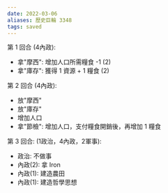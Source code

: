 ```yaml
---
date: 2022-03-06
aliases: 歷史巨輪 3348
tags: saved
---
```



第 1 回合 (4內政):
- 拿"摩西": 增加人口所需糧食 -1 (2)
- 拿"庫存": 獲得 1 資源 + 1 糧食 (2)

第 2 回合 (4內政):
- 放"摩西"
- 放"庫存"
- 增加人口
- 拿"節檢": 增加人口，支付糧食開銷後，再增加 1 糧食

第 3 回合: (1政治，4內政，2軍事):
- 政治: 不做事
- 內政(2): 拿 Iron
- 內政(1): 建造農田
- 內政(1): 建造哲學思想

